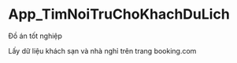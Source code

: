 # App_TimNoiTruChoKhachDuLich
Đồ án tốt nghiệp

Lấy dữ liệu khách sạn và nhà nghỉ trên trang booking.com
